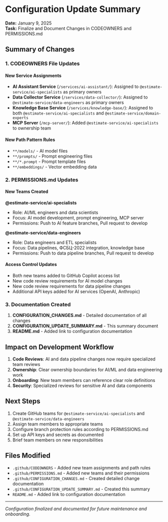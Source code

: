# Configuration Update Summary

**Date:** January 9, 2025  
**Task:** Finalize and Document Changes in CODEOWNERS and PERMISSIONS.md

## Summary of Changes

### 1. CODEOWNERS File Updates

#### New Service Assignments
- **AI Assistant Service** (`/services/ai-assistant/`): Assigned to `@estimate-service/ai-specialists` as primary owners
- **Data Collector Service** (`/services/data-collector/`): Assigned to `@estimate-service/data-engineers` as primary owners  
- **Knowledge Base Service** (`/services/knowledge-base/`): Assigned to both `@estimate-service/ai-specialists` and `@estimate-service/domain-experts`
- **MCP Server** (`/mcp-server/`): Added `@estimate-service/ai-specialists` to ownership team

#### New Path Pattern Rules
- `**/models/` - AI model files
- `**/prompts/` - Prompt engineering files
- `**/*.prompt` - Prompt template files
- `**/embeddings/` - Vector embedding data

### 2. PERMISSIONS.md Updates

#### New Teams Created

**@estimate-service/ai-specialists**
- Role: AI/ML engineers and data scientists
- Focus: AI model development, prompt engineering, MCP server
- Permissions: Push to AI feature branches, Pull request to develop

**@estimate-service/data-engineers**  
- Role: Data engineers and ETL specialists
- Focus: Data pipelines, ФСБЦ-2022 integration, knowledge base
- Permissions: Push to data pipeline branches, Pull request to develop

#### Access Control Updates
- Both new teams added to GitHub Copilot access list
- New code review requirements for AI model changes
- New code review requirements for data pipeline changes
- Additional API keys added for AI services (OpenAI, Anthropic)

### 3. Documentation Created

1. **CONFIGURATION_CHANGES.md** - Detailed documentation of all changes
2. **CONFIGURATION_UPDATE_SUMMARY.md** - This summary document
3. **README.md** - Added link to configuration documentation

## Impact on Development Workflow

1. **Code Reviews**: AI and data pipeline changes now require specialized team reviews
2. **Ownership**: Clear ownership boundaries for AI/ML and data engineering work
3. **Onboarding**: New team members can reference clear role definitions
4. **Security**: Specialized reviews for sensitive AI and data components

## Next Steps

1. Create GitHub teams for `@estimate-service/ai-specialists` and `@estimate-service/data-engineers`
2. Assign team members to appropriate teams
3. Configure branch protection rules according to PERMISSIONS.md
4. Set up API keys and secrets as documented
5. Brief team members on new responsibilities

## Files Modified

- `.github/CODEOWNERS` - Added new team assignments and path rules
- `.github/PERMISSIONS.md` - Added new teams and their permissions
- `.github/CONFIGURATION_CHANGES.md` - Created detailed change documentation
- `.github/CONFIGURATION_UPDATE_SUMMARY.md` - Created this summary
- `README.md` - Added link to configuration documentation

---

*Configuration finalized and documented for future maintenance and onboarding.*
